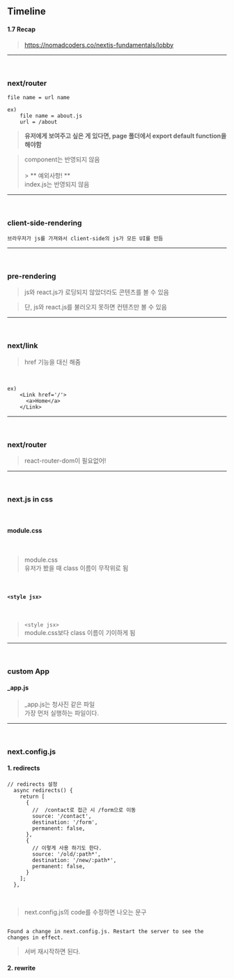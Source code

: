 ## Timeline

#### 1.7 Recap

> https://nomadcoders.co/nextjs-fundamentals/lobby

---

<br>

### next/router

```
file name = url name

ex)
    file name = about.js
    url = /about
```

> **유저에게 보여주고 싶은 게 있다면, page 폴더에서 export default function을 해야함**

> component는 반영되지 않음 <br><br> > ** 예외사항! ** <br> index.js는 반영되지 않음

---

<br>

### client-side-rendering

```
브라우저가 js를 가져와서 client-side의 js가 모든 UI를 만듬
```

---

<br>

### pre-rendering

> js와 react.js가 로딩되지 않았더라도 콘텐츠를 볼 수 있음

> 단, js와 react.js를 불러오지 못하면 컨텐츠만 볼 수 있음

---

<br>

### next/link

> href 기능을 대신 해줌

<br>

```
ex)
    <Link href='/'>
      <a>Home</a>
    </Link>

```

---

<br>

### next/router

> react-router-dom이 필요없어!

---

<br>

### next.js in css

<br>

#### module.css

<br>

> module.css <br>
> 유저가 봤을 때 class 이름이 무작위로 됨

<br>

#### `<style jsx>`

<br>

> `<style jsx>` <br>
> module.css보다 class 이름이 기이하게 됨

---

<br>

### custom App

#### \_app.js

> \_app.js는 청사진 같은 파일 <br>
> 가장 먼저 실행하는 파일이다.

---

<br>

### next.config.js

#### 1. redirects

```
// redirects 설정
  async redirects() {
    return [
      {
        //  /contact로 접근 시 /form으로 이동
        source: '/contact',
        destination: '/form',
        permanent: false,
      },
      {
        // 이렇게 사용 하기도 한다.
        source: '/old/:path*',
        destination: '/new/:path*',
        permanent: false,
      }
    ];
  },
```

<br>

> next.config.js의 code를 수정하면 나오는 문구

```

Found a change in next.config.js. Restart the server to see the changes in effect.

```

> 서버 재시작하면 된다.

#### 2. rewrite
